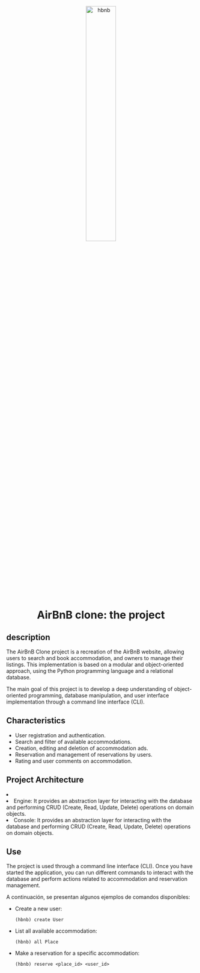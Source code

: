 <p align="center">
<img src="https://camo.githubusercontent.com/a0c52a69dc410e983b8c63fa4aa57e83cb4157cd/68747470733a2f2f73332e616d617a6f6e6177732e636f6d2f696e7472616e65742d70726f6a656374732d66696c65732f686f6c626572746f6e7363686f6f6c2d6869676865722d6c6576656c5f70726f6772616d6d696e672b2f3236332f4842544e2d68626e622d46696e616c2e706e67" alt="hbnb" width=40% heigth=40% >
</p>

<h1 align="center">AirBnB clone: the project</h1>

<h2>description</h2>
The AirBnB Clone project is a recreation of the AirBnB website, allowing users to search and book accommodation, and owners to manage their listings. This implementation is based on a modular and object-oriented approach, using the Python programming language and a relational database.

The main goal of this project is to develop a deep understanding of object-oriented programming, database manipulation, and user interface implementation through a command line interface (CLI).

<h2>Characteristics</h2>
<ul>
<li> User registration and authentication.</li>
<li>Search and filter of available accommodations.</li>
<li>Creation, editing and deletion of accommodation ads.</li>
<li>Reservation and management of reservations by users.</li>
<li>Rating and user comments on accommodation.</li>
</ul>

<h2>Project Architecture</h2>
<li><Models: Contains the classes that represent the domain objects, such as User, Place, Review, etc. These classes map to tables in the relational database.
</li>
<li>Engine: It provides an abstraction layer for interacting with the database and performing CRUD (Create, Read, Update, Delete) operations on domain objects.</li>
<li>Console: It provides an abstraction layer for interacting with the database and performing CRUD (Create, Read, Update, Delete) operations on domain objects.</li>

<h2>Use</h2>
The project is used through a command line interface (CLI). Once you have started the application, you can run different commands to interact with the database and perform actions related to accommodation and reservation management.

<p>A continuación, se presentan algunos ejemplos de comandos disponibles:</p>

<ul>
  <li>Create a new user:</li>
  <pre><code>(hbnb) create User</code></pre>
  
  <li>List all available accommodation:</li>
  <pre><code>(hbnb) all Place</code></pre>
  
  <li>Make a reservation for a specific accommodation:</li>
  <pre><code>(hbnb) reserve &lt;place_id&gt; &lt;user_id&gt;</code></pre>
</ul>

